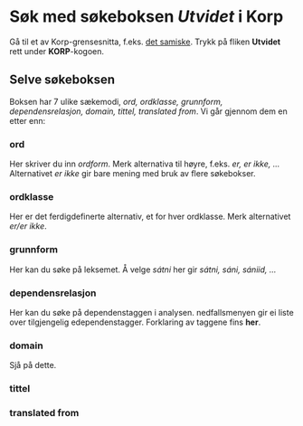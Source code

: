# Søk med søkeboksen *Utvidet* i Korp

Gå til et av Korp-grensesnitta, f.eks. [det samiske](http://gtweb.uit.no/korp/). Trykk på fliken **Utvidet** rett under **KORP**-kogoen.

## Selve søkeboksen

Boksen har 7 ulike sækemodi, *ord, ordklasse, grunnform, dependensrelasjon, domain, tittel, translated from*. Vi går gjennom dem en etter enn:

### ord
Her skriver du inn *ordform*. Merk alternativa til høyre, f.eks. *er, er ikke, ...* Alternativet *er ikke* gir bare mening med bruk av flere søkebokser.

### ordklasse
Her er det ferdigdefinerte alternativ, et for hver ordklasse. Merk alternativet *er/er ikke*.

### grunnform
Her kan du søke på leksemet. Å velge *sátni* her gir *sátni, sáni, sániid, ...*

### dependensrelasjon
Her kan du søke på dependenstaggen i analysen. nedfallsmenyen gir ei liste over tilgjengelig edependenstagger. Forklaring av taggene fins **her**.

### domain
Sjå på dette.

### tittel
### translated from


